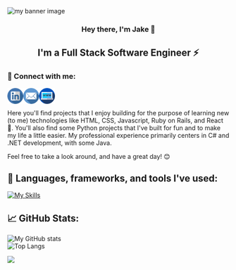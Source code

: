 <img src="https://raw.githubusercontent.com/jacob-hollis/jacob-hollis/main/images/banner.png" alt="my banner image">

<h3 align=center>Hey there, I'm Jake 👋</h3>
<h2 align=center>I'm a Full Stack Software Engineer ⚡</h2>

<h3 align=left>🤝 Connect with me:</h3>
<a href="https://www.linkedin.com/in/jacob-hollis"><img align="left" src="https://raw.githubusercontent.com/jacob-hollis/jacob-hollis/main/images/linkedin.png" alt="Jacob Hollis | LinkedIn" width="36px"/></a>
<a href="mailto:jakebhollis@gmail.com"><img align="left" src="https://raw.githubusercontent.com/jacob-hollis/jacob-hollis/main/images/email.png" alt="Jacob Hollis | LinkedIn" width="36px"/></a>
<a href="https://github.com/Jacob-Hollis/portfolio-website/blob/main/README.md"><img align="left" src="https://raw.githubusercontent.com/jacob-hollis/jacob-hollis/main/images/world-wide-web.png" alt="Jacob Hollis | LinkedIn" width="36px"/></a>
<br>
<br>
  
Here you'll find projects that I enjoy building for the purpose of learning new (to me) technologies like HTML, CSS, Javascript, Ruby on Rails, and React 🚀. You'll also find some Python projects that I've built for fun and to make my life a little easier. My professional experience primarily centers in C# and .NET development, with some Java.

Feel free to take a look around, and have a great day! 😊  

<h2 align=left>🔧 Languages, frameworks, and tools I've used:</h2>

[![My Skills](https://skillicons.dev/icons?i=androidstudio,atom,aws,azure,c,cs,css,django,docker,dotnet,git,github,gradle,html,idea,java,js,kotlin,lua,mysql,postgres,py,rabbitmq,react,ruby,rails,selenium,visualstudio,vscode)](https://skillicons.dev)  

<h2 align=left>📈 GitHub Stats:</h2>

![My GitHub stats](https://github-readme-stats.vercel.app/api?username=jacob-hollis&show_icons=true&theme=blueberry)  
![Top Langs](https://github-readme-stats.vercel.app/api/top-langs/?username=jacob-hollis&layout=compact&theme=blueberry)  

![](https://komarev.com/ghpvc/?username=jacob-hollis&color=blue)
